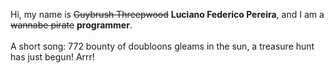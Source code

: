Hi, my name is ~~Guybrush Threepwood~~ **Luciano Federico Pereira**, and I am a ~~wannabe pirate~~ **programmer**.<br><br>A short song: 772 bounty of doubloons gleams in the sun, a treasure hunt has just begun! Arrr!

